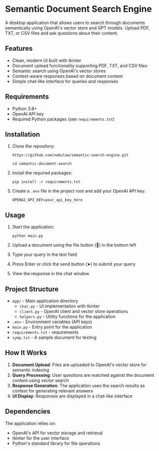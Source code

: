 # Semantic Document Search Engine

A desktop application that allows users to search through documents semantically using OpenAI's vector store and GPT models. Upload PDF, TXT, or CSV files and ask questions about their content.

## Features

- Clean, modern UI built with tkinter
- Document upload functionality supporting PDF, TXT, and CSV files
- Semantic search using OpenAI's vector stores
- Context-aware responses based on document content
- Simple chat-like interface for queries and responses

## Requirements

- Python 3.8+
- OpenAI API key
- Required Python packages (see `requirements.txt`)

## Installation


1. Clone the repository:
   ```
   https://github.com/nebulaw/semantic-search-engine.git

   cd semantic-document-search
   ```

2. Install the required packages:
   ```
   pip install -r requirements.txt
   ```

3. Create a `.env` file in the project root and add your OpenAI API key:
   ```
   OPENAI_API_KEY=your_api_key_here
   ```

## Usage

1. Start the application:
   ```
   python main.py
   ```

2. Upload a document using the file button (📁) in the bottom left
3. Type your query in the text field
4. Press Enter or click the send button (➤) to submit your query
5. View the response in the chat window

## Project Structure


- `app/` - Main application directory
  - `chat.py` - UI implementation with tkinter
  - `client.py` - OpenAI client and vector store operations
  - `helpers.py` - Utility functions for the application
- `.env` - Environment variables (API keys)
- `main.py` - Entry point for the application
- `requirements.txt` - requirements
- `symp.txt` - A sample document for testing

## How It Works

1. **Document Upload**: Files are uploaded to OpenAI's vector store for semantic indexing
2. **Query Processing**: User questions are matched against the document content using vector search
3. **Response Generation**: The application uses the search results as context for generating relevant answers
4. **UI Display**: Responses are displayed in a chat-like interface

## Dependencies

The application relies on:
- OpenAI's API for vector storage and retrieval
- tkinter for the user interface
- Python's standard library for file operations

